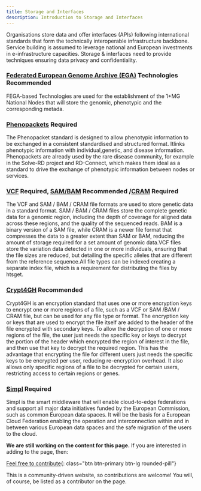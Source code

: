 ```yaml
---
title: Storage and Interfaces
description: Introduction to Storage and Interfaces
---
```


Organisations store data and offer interfaces (APIs) following international standards that form the technically interoperable infrastructure backbone. Service building is assumed to leverage national and European investments in e-infrastructure capacities. Storage & interfaces need to provide techniques ensuring data privacy and confidentiality.

### [Federated European Genome Archive (EGA)](https://ega-archive.org/federated) Technologies <span class="badge badge-dark">Recommended<i class="fa-solid fa-thumbs-up"></i></span>
FEGA-based Technologies are used for the establishment of the 1+MG National Nodes that will store the genomic, phenotypic and the corresponding metada.

### [Phenopackets](https://www.ga4gh.org/product/phenopackets/) <span class="badge badge-warning">Required<i class="fa-sharp fa-regular fa-star"></i></span>
The Phenopacket standard is designed to allow phenotypic information to be exchanged in a consistent standardised and structured format. Itlinks phenotypic information with individual,genetic, and disease information. Phenopackets are already used by the rare disease community, for example in the Solve-RD project and RD-Connect, which makes them ideal as a standard to drive the exchange of phenotypic information between nodes or services.
### [VCF](https://www.ga4gh.org/product/genetic-variation-formats-vcf/) <span class="badge badge-warning">Required<i class="fa-sharp fa-regular fa-star"></i></span>, [SAM/BAM](https://www.ga4gh.org/product/sam-bam/) <span class="badge badge-dark">Recommended<i class="fa-solid fa-thumbs-up"></i></span> /[CRAM](https://www.ga4gh.org/product/cram/) <span class="badge badge-warning">Required<i class="fa-sharp fa-regular fa-star"></i></span>
The VCF and SAM / BAM / CRAM file formats are used to store genetic data in a standard format. SAM / BAM / CRAM files store the complete genetic data for a genomic region, including the depth of coverage for aligned data across these regions, and the quality of the sequenced reads. BAM is a binary version of a SAM file, while CRAM is a newer file format that compresses the data to a greater extent than SAM or BAM, reducing the amount of storage required for a set amount of genomic data.VCF files store the variation data detected in one or more individuals, ensuring that the file sizes are reduced, but detailing the specific alleles that are different from the reference sequence.All file types can be indexed creating a separate index file, which is a requirement for distributing the files by htsget.

### [Crypt4GH](https://www.ga4gh.org/product/genetic-data-encryption-crypt4gh/) <span class="badge badge-dark">Recommended<i class="fa-solid fa-thumbs-up"></i></span>
Crypt4GH is an encryption standard that uses one or more encryption keys to encrypt one or more regions of a file, such as a VCF or SAM /BAM / CRAM file, but can be used for any file type or format. The encryption key or keys that are used to encrypt the file itself are added to the header of the file encrypted with secondary keys. To allow the decryption of one or more regions of the file, the user just needs the specific key or keys to decrypt the portion of the header which encrypted the region of interest in the file, and then use that key to decrypt the required region. This has the advantage that encrypting the file for different users just needs the specific keys to be encrypted per user, reducing re-encryption overhead. It also allows only specific regions of a file to be decrypted for certain users, restricting access to certain regions or genes.

### [Simpl](https://digital-strategy.ec.europa.eu/en/news/simpl-cloud-edge-federations-and-data-spaces-made-simple-updated-august-2023) <span class="badge badge-warning">Required<i class="fa-sharp fa-regular fa-star"></i></span>
Simpl is the smart middleware that will enable cloud-to-edge federations and support all major data initiatives funded by the European Commission, such as common European data spaces. It will be the basis for a European Cloud Federation enabling the operation and interconnection within and in between various European data spaces and the safe migration of the users to the cloud.






**We are still working on the content for this page.** If you are interested in adding to the page, then:

[Feel free to contribute](how_to_contribute){: class="btn btn-primary btn-lg rounded-pill"}

This is a community-driven website, so contributions are welcome! You will, of course, be listed as a contributor on the page.


